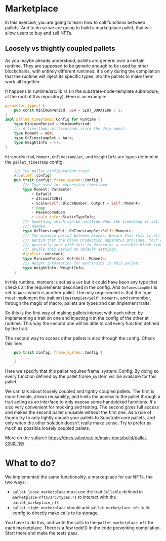 # Marketplace

In this exercise, you are going to learn how to call functions between pallets. And to do so we are going to build a marketplace pallet, that will allow users to buy and sell NFTs.

## Loosely vs thightly coupled pallets

As you maybe already understood, pallets are generic over a certain runtime. They are supposed to be generic enough to be used by other blockchains, with entirely different runtimes. It's only during the compilation that the runtime will inject its specific types into the pallets to make them work all together.

It happens in runtime/src/lib.rs (in the substrate-node-template submodule, at the root of this repository). Here is an example:

```rust
parameter_types! {
	pub const MinimumPeriod: u64 = SLOT_DURATION / 2;
}
impl pallet_timestamp::Config for Runtime {
	type MinimumPeriod = MinimumPeriod;
	/// A timestamp: milliseconds since the Unix epoch.
	type Moment = u64;
	type OnTimestampSet = Aura;
	type WeightInfo = ();
}
```

`MinimumPeriod`, `Moment`, `OnTimestampSet`, and `WeightInfo` are types defined in the `pallet_timestamp` config:

```rust
	/// The pallet configuration trait
	#[pallet::config]
	pub trait Config: frame_system::Config {
		/// Type used for expressing timestamp.
		type Moment: Parameter
			+ Default
			+ AtLeast32Bit
			+ Scale<Self::BlockNumber, Output = Self::Moment>
			+ Copy
			+ MaxEncodedLen
			+ scale_info::StaticTypeInfo;
		/// Something which can be notified when the timestamp is set. Set this to `()` if not
		/// needed.
		type OnTimestampSet: OnTimestampSet<Self::Moment>;
		/// The minimum period between blocks. Beware that this is different from the *expected*
		/// period that the block production apparatus provides. Your chosen consensus system will
		/// generally work with this to determine a sensible block time. e.g. For Aura, it will be
		/// double this period on default settings.
		#[pallet::constant]
		type MinimumPeriod: Get<Self::Moment>;
		/// Weight information for extrinsics in this pallet.
		type WeightInfo: WeightInfo;
	}
```

In this runtime, moment is set as a `u64` but it could have been any type that checks all the requirements described in the config.
And `OnTimestampSet` is set to `Aura` which is another pallet. The only requirement is that the type must implement the trait `OnTimestampSet<Self::Moment>`, and remember, through the magic of macro, pallets are types and can implement traits.

So this is the first way of making pallets interact with each other, by implementing a trait on one and injecting it in the config of the other at runtime. This way the second one will be able to call every function defined by the trait.

The second way to access other pallets is also through the config. Check this line:
```rust
	pub trait Config: frame_system::Config {
        ...
    }
```

Here we specify that this pallet requires frame_system::Config. By doing so every function defined by the pallet frame_system will be available for this pallet.

We can talk about loosely coupled and tightly coupled pallets.
The first is more flexible, allows reusability, and limits the access to the pallet through a trait acting as an interface to only expose some handpicked functions. It's also very convenient for mocking and testing.
The second gives full access and makes the second pallet unusable without the first one.
As a rule of thumb try to only tightly couple your pallets to Substrate core pallets, and only when the other solution doesn't really make sense. Try to prefer as much as possible loosely coupled pallets.

More on the subject: https://docs.substrate.io/main-docs/build/pallet-coupling/

# What to do?

We implemented the same functionality, a marketplace for our NFTs, the two ways:
- `pallet_loose_marketplace` must use the trait `Sellable` defined in `marketplace-nfts/src/types.rs` to interact with the `pallet_markeplace_nft`
- `pallet_tight_marketplace` should add `pallet_marketplace_nft` to its config to directly make calls to its storage

You have to do this, and write the calls to the `pallet_marketplace_nft` for each marketplace.
There is a few todo!() in the code preventing compilation. Start there and make the tests pass.
